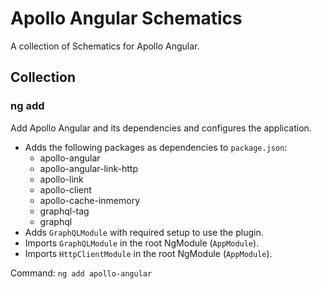 # Apollo Angular Schematics

A collection of Schematics for Apollo Angular.

## Collection

### ng add

Add Apollo Angular and its dependencies and configures the application.

- Adds the following packages as dependencies to `package.json`:
  - apollo-angular
  - apollo-angular-link-http
  - apollo-link
  - apollo-client
  - apollo-cache-inmemory
  - graphql-tag
  - graphql
- Adds `GraphQLModule` with required setup to use the plugin.
- Imports `GraphQLModule` in the root NgModule (`AppModule`).
- Imports `HttpClientModule` in the root NgModule (`AppModule`).

Command: `ng add apollo-angular`
